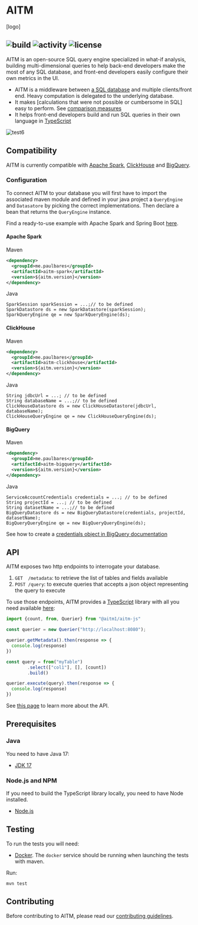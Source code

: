 # AITM 

[logo]

![build](https://github.com/paulbares/aitm/actions/workflows/ci.yml/badge.svg?branch=main)
![activity](https://img.shields.io/github/commit-activity/m/paulbares/aitm/main)
![license](https://img.shields.io/github/license/paulbares/aitm)
---

AITM is an open-source SQL query engine specialized in what-if analysis, building multi-dimensional queries to help
back-end developers make the most of any SQL database, and front-end developers easily configure their own metrics in
the UI.

- AITM is a middleware between [a SQL database](#compatibility) and multiple clients/front end. Heavy computation is delegated to the underlying database. 
- It makes [calculations that were not possible or cumbersome in SQL] easy to perform. See [comparison measures](./QUERY.md#complex-comparison)
- It helps front-end developers build and run SQL queries in their own language in [TypeScript](https://www.typescriptlang.org/)

![test6](https://user-images.githubusercontent.com/5783183/210366738-06007ce4-a46a-4b14-b01c-d58de933c5d9.gif)

## Compatibility

AITM is currently compatible with [Apache Spark](https://spark.apache.org/), [ClickHouse](https://clickhouse.com/) and [BigQuery](https://cloud.google.com/bigquery/). 

### Configuration

To connect AITM to your database you will first have to import the associated maven module and defined in your 
java project a `QueryEngine` and `Datasatore` by picking the correct implementations. Then declare a bean that returns 
the `QueryEngine` instance.

Find a ready-to-use example with Apache Spark and Spring Boot [here](https://github.com/paulbares/aitm-sandbox).

#### Apache Spark

Maven
```xml
<dependency>
  <groupId>me.paulbares</groupId>
  <artifactId>aitm-spark</artifactId>
  <version>${aitm.version}</version>
</dependency>
```

Java
```
SparkSession sparkSession = ...;// to be defined
SparkDatastore ds = new SparkDatastore(sparkSession);
SparkQueryEngine qe = new SparkQueryEngine(ds);
```

#### ClickHouse

Maven
```xml
<dependency>
  <groupId>me.paulbares</groupId>
  <artifactId>aitm-clickhouse</artifactId>
  <version>${aitm.version}</version>
</dependency>
```

Java
```
String jdbcUrl = ...; // to be defined
String databaseName = ...;// to be defined
ClickHouseDatastore ds = new ClickHouseDatastore(jdbcUrl, databaseName);
ClickHouseQueryEngine qe = new ClickHouseQueryEngine(ds);
```

#### BigQuery

Maven
```xml
<dependency>
  <groupId>me.paulbares</groupId>
  <artifactId>aitm-bigquery</artifactId>
  <version>${aitm.version}</version>
</dependency>
```

Java
```
ServiceAccountCredentials credentials = ...; // to be defined
String projectId = ...; // to be defined
String datasetName = ...;// to be defined
BigQueryDatastore ds = new BigQueryDatastore(credentials, projectId, datasetName);
BigQueryQueryEngine qe = new BigQueryQueryEngine(ds);
```

See how to create a [credentials object in BigQuery documentation](https://cloud.google.com/bigquery/docs/authentication/service-account-file)

## API

AITM exposes two http endpoints to interrogate your database.

1. `GET  /metadata`: to retrieve the list of tables and fields available
2. `POST /query`: to execute queries that accepts a json object representing the query to execute

To use those endpoints, AITM provides a [TypeScript](https://www.typescriptlang.org/) library with all you need available [here](https://www.npmjs.com/package/@aitm1/aitm-js):

```typescript
import {count, from, Querier} from "@aitm1/aitm-js"

const querier = new Querier("http://localhost:8080");

querier.getMetadata().then(response => {
  console.log(response)
})

const query = from("myTable")
        .select(["col1"], [], [count])
        .build()

querier.execute(query).then(response => {
  console.log(response)
})
```

See [this page](./QUERY.md) to learn more about the API.

## Prerequisites

### Java

You need to have Java 17:

- [JDK 17](https://openjdk.java.net/projects/jdk/17/)

### Node.js and NPM

If you need to build the TypeScript library locally, you need to have Node installed.

- [Node.js](https://nodejs.org/)

## Testing

To run the tests you will need:

- [Docker](https://www.docker.com/). The `docker` service should be running when launching the tests with maven.

Run:

```
mvn test
```

## Contributing

Before contributing to AITM, please read our [contributing guidelines](CONTRIBUTING.md).
